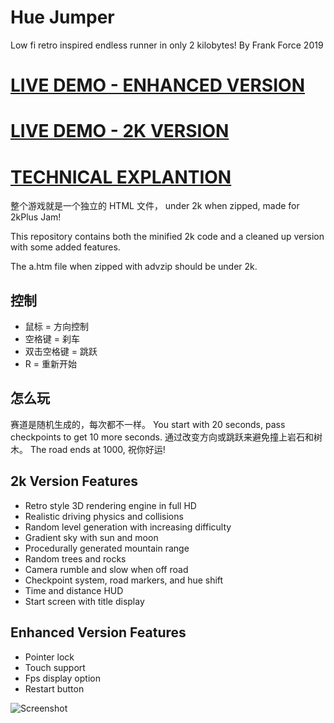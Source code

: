 # Hue Jumper
Low fi retro inspired endless runner in only 2 kilobytes!
By Frank Force 2019

# [LIVE DEMO - ENHANCED VERSION](https://killedbyapixel.github.io/HueJumper2k/)
# [LIVE DEMO - 2K VERSION](https://killedbyapixel.github.io/HueJumper2k/a.htm)
# [TECHNICAL EXPLANTION](http://frankforce.com/?p=7427)



整个游戏就是一个独立的 HTML 文件，
under 2k when zipped, made for 2kPlus Jam!

This repository contains both the minified 2k
code and a cleaned up version with some added features.

The a.htm file when zipped with advzip should be under 2k.

## 控制
* 鼠标 = 方向控制
* 空格键 = 刹车
* 双击空格键 = 跳跃
* R = 重新开始

## 怎么玩
赛道是随机生成的，每次都不一样。
You start with 20 seconds, pass checkpoints to get 10 more seconds.
通过改变方向或跳跃来避免撞上岩石和树木。
The road ends at 1000, 祝你好运!

## 2k Version Features
* Retro style 3D rendering engine in full HD
* Realistic driving physics and collisions
* Random level generation with increasing difficulty
* Gradient sky with sun and moon
* Procedurally generated mountain range
* Random trees and rocks
* Camera rumble and slow when off road
* Checkpoint system, road markers, and hue shift
* Time and distance HUD
* Start screen with title display

## Enhanced Version Features
* Pointer lock
* Touch support
* Fps display option
* Restart button

![Screenshot](/screenshot.jpg)
